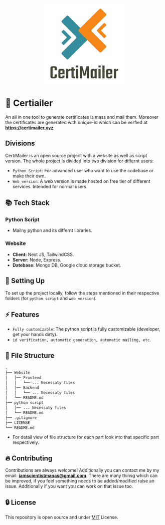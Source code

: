 <div align="center">
  <img src="images/logo.png" alt="Logo">
</div>

# 🔰 Certiailer

An all in one tool to generate certificates is mass and mail them. Moreover the certificates are generated with unique-id which can be verfied at **https://certimailer.xyz**

## Divisions

CertiMailer is an open source project with a website as well as script version. The whole project is divided into two division for differnt users:

- `Python Script`: For advanced user who want to use the codebase or make their own.
- `Web version`: A web version is made hosted on free tier of different services. Intended for normal users.

## 📚 Tech Stack

### Python Script

- Mailny python and its differnt libraries.

### Website

- **Client:** Next JS, TailwindCSS.
- **Server:** Node, Express.
- **Datebase:** Mongo DB, Google cloud storage bucket.

## 🔨 Setting Up

To set up the project locally, follow the steps mentioned in their respective folders (for `python script` and `web version`).

## ⚡ Features

- `Fully customizable`: The python script is fully customizable (developer, get your hands dirty).
- `id verification, automatic generation, automatic mailing, etc`.

## 📁 File Structure

```
.
├── Website 
│   │── Frontend
│   │   └── ... Necessaty files
│   │── Backend
│   │   └── ... Necessaty files
│   └── README.md
├── python script
│   │── ... Necessaty files
│   └── README.md
├── .gitignore
├── LICENSE
└── README.md
```

- For detail view of file structure for each part look into that specific part respectively.

## 🔥 Contributing

Contributions are always welcome! Additionally you can contact me by my email: **iamscientistmanas@gmail.com**. There are many thinsg which can be improved, if you feel something needs to be added/modified raise an issue. Additionally if you want you can work on that issue too.

## 🔒 License

This repository is open source and under [MIT](https://choosealicense.com/licenses/mit/) License.
